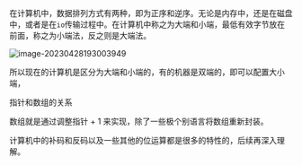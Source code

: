 在计算机中，数据排列方式有两种，即为正序和逆序。无论是内存中，还是在磁盘中，或者是在`io`传输过程中。在计算机中称之为大端和小端，最低有效字节放在前面，称之为小端法，反之则是大端法。

![image-20230428193003949](https://typra-pictures.oss-cn-beijing.aliyuncs.com/imgs/image-20230428193003949.png)

所以现在的计算机是区分为大端和小端的，有的机器是双端的，即可以配置大小端，



指针和数组的关系

数组就是通过调整指针 + 1 来实现，除了一些极个别语言将数组重新封装。



计算机中的补码和反码以及一些其他的位运算都是很多的特性的，后续再深入理解。